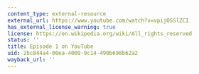 ```yaml
---
content_type: external-resource
external_url: https://www.youtube.com/watch?v=vpijOSSlZCI
has_external_license_warning: true
license: https://en.wikipedia.org/wiki/All_rights_reserved
status: ''
title: Episode 1 on YouTube
uid: 2bc844a4-00ea-4009-9c14-490b698b62a2
wayback_url: ''
---
```

